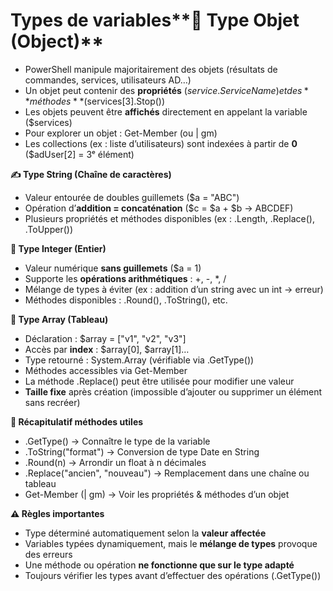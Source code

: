 # Types de variables**🧱 Type Objet (Object)**

- PowerShell manipule majoritairement des objets (résultats de commandes, services, utilisateurs AD…)
- Un objet peut contenir des **propriétés** ($service.ServiceName) et des **méthodes** ($services[3].Stop())
- Les objets peuvent être **affichés** directement en appelant la variable ($services)
- Pour explorer un objet : Get-Member (ou | gm)
- Les collections (ex : liste d’utilisateurs) sont indexées à partir de **0** ($adUser[2] = 3ᵉ élément)



**✍️ Type String (Chaîne de caractères)**

- Valeur entourée de doubles guillemets ($a = "ABC")
- Opération d’**addition = concaténation** ($c = $a + $b → ABCDEF)
- Plusieurs propriétés et méthodes disponibles (ex : .Length, .Replace(), .ToUpper())



**🔢 Type Integer (Entier)**

- Valeur numérique **sans guillemets** ($a = 1)
- Supporte les **opérations arithmétiques** : +, -, *, /
- Mélange de types à éviter (ex : addition d’un string avec un int → erreur)
- Méthodes disponibles : .Round(), .ToString(), etc.



**🧮 Type Array (Tableau)**

- Déclaration : $array = ["v1", "v2", "v3"]
- Accès par **index** : $array[0], $array[1]…
- Type retourné : System.Array (vérifiable via .GetType())
- Méthodes accessibles via Get-Member
- La méthode .Replace() peut être utilisée pour modifier une valeur
- **Taille fixe** après création (impossible d’ajouter ou supprimer un élément sans recréer)



**📌 Récapitulatif méthodes utiles**

- .GetType() → Connaître le type de la variable
- .ToString("format") → Conversion de type Date en String
- .Round(n) → Arrondir un float à n décimales
- .Replace("ancien", "nouveau") → Remplacement dans une chaîne ou tableau
- Get-Member (| gm) → Voir les propriétés & méthodes d’un objet



**⚠️ Règles importantes**

- Type déterminé automatiquement selon la **valeur affectée**
- Variables typées dynamiquement, mais le **mélange de types** provoque des erreurs
- Une méthode ou opération **ne fonctionne que sur le type adapté**
- Toujours vérifier les types avant d’effectuer des opérations (.GetType())
